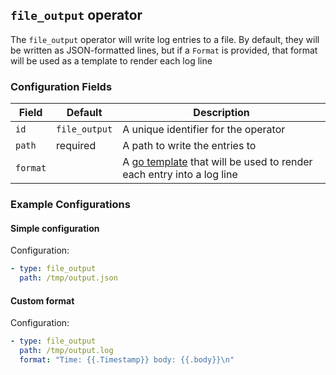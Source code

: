 ## `file_output` operator

The `file_output` operator will write log entries to a file. By default, they will be written as JSON-formatted lines, but if a `Format` is provided, that format will be used as a template to render each log line

### Configuration Fields

| Field    | Default       | Description                                                                                                   |
| ---      | ---           | ---                                                                                                           |
| `id`     | `file_output` | A unique identifier for the operator                                                                          |
| `path`   | required      | A path to write the entries to                                                                                |
| `format` |               | A [go template](https://golang.org/pkg/text/template/) that will be used to render each entry into a log line |


### Example Configurations

#### Simple configuration

Configuration:
```yaml
- type: file_output
  path: /tmp/output.json
```

#### Custom format

Configuration:
```yaml
- type: file_output
  path: /tmp/output.log
  format: "Time: {{.Timestamp}} body: {{.body}}\n"
```
